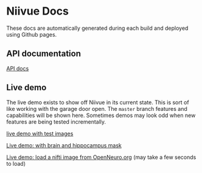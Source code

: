 # Niivue Docs

These docs are automatically generated during each build and deployed using Github pages.

## API documentation

[API docs](./api-docs/Niivue.html)

## Live demo

The live demo exists to show off Niivue in its current state. This is sort of like working with the garage door open. The `master` branch features and capabilities will be shown here. Sometimes demos may look odd when new features are being tested incrementally.   

[live demo with test images](./live-demo/index.html)

[Live demo: with brain and hippocampus mask](./live-demo/index.html?urls=brain.nii.gz,hippo.nii.gz)

[Live demo: load a nifti image from OpenNeuro.org](./live-demo/index.html?urls=https://openneuro.org/crn/datasets/ds002328/snapshots/1.0.0/files/sub-01:anat:sub-01_T1w.nii.gz) (may take a few seconds to load)
